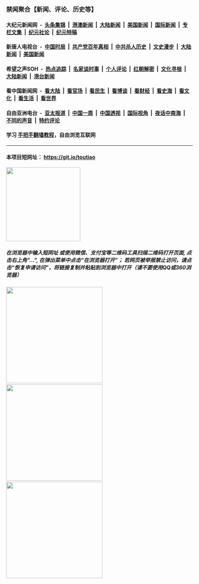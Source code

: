 ### 禁闻聚合【新闻、评论、历史等】

#### 大纪元新闻网 &nbsp;-&nbsp; [头条集锦](indexes/E头条集锦.md?t=02050301) &nbsp;|&nbsp; [港澳新闻](indexes/E港澳新闻.md?t=02050301)  &nbsp;|&nbsp; [大陆新闻](indexes/E大陆新闻.md?t=02050301) &nbsp;|&nbsp; [美国新闻](indexes/E美国新闻.md?t=02050301) &nbsp;|&nbsp; [国际新闻](indexes/E国际新闻.md?t=02050301) &nbsp;|&nbsp; [专栏文集](indexes/E专栏文集.md?t=02050301) &nbsp;|&nbsp; [纪元社论](indexes/E纪元社论.md?t=02050301) &nbsp;|&nbsp; [纪元特稿](indexes/E纪元特稿.md?t=02050301) 

#### 新唐人电视台 &nbsp;-&nbsp; [中国时局](indexes/N中国时局.md?t=02050301) &nbsp;|&nbsp; [共产党百年真相](indexes/N共产党百年真相.md?t=02050301) &nbsp;|&nbsp; [中共杀人历史](indexes/N中共杀人历史.md?t=02050301) &nbsp;|&nbsp; [文史漫步](indexes/N文史漫步.md?t=02050301) &nbsp;|&nbsp; [大陆新闻](indexes/N大陆新闻.md?t=02050301) &nbsp;|&nbsp; [美国新闻](indexes/N美国新闻.md?t=02050301)

#### 希望之声SOH &nbsp;-&nbsp; [热点追踪](indexes/H热点追踪.md?t=02050301) &nbsp;|&nbsp; [名家谈时事](indexes/H名家谈时事.md?t=02050301) &nbsp;|&nbsp; [个人评论](indexes/H个人评论.md?t=02050301)  &nbsp;|&nbsp; [红朝解密](indexes/H红朝解密.md?t=02050301) &nbsp;|&nbsp; [文化寻根](indexes/H文化寻根.md?t=02050301) &nbsp;|&nbsp; [大陆新闻](indexes/H大陆新闻.md?t=02050301) &nbsp;|&nbsp; [港台新闻](indexes/H港台新闻.md?t=02050301)

#### 看中国新闻网 &nbsp;-&nbsp; [看大陆](indexes/S看大陆.md?t=02050301) &nbsp;|&nbsp; [看官场](indexes/S看官场.md?t=02050301) &nbsp;|&nbsp; [看民生](indexes/S看民生.md?t=02050301)  &nbsp;|&nbsp; [看博谈](indexes/S看博谈.md?t=02050301) &nbsp;|&nbsp; [看财经](indexes/S看财经.md?t=02050301) &nbsp;|&nbsp; [看史海](indexes/S看史海.md?t=02050301) &nbsp;|&nbsp; [看文化](indexes/S看文化.md?t=02050301) &nbsp;|&nbsp; [看生活](indexes/S看生活.md?t=02050301) &nbsp;|&nbsp; [看世界](indexes/S看世界.md?t=02050301)

#### 自由亚洲电台 &nbsp;-&nbsp; [亚太报道](indexes/R亚太报道.md?t=02050301) &nbsp;|&nbsp; [中国一周](indexes/R中国一周.md?t=02050301) &nbsp;|&nbsp; [中国透视](indexes/R中国透视.md?t=02050301)  &nbsp;|&nbsp; [国际视角](indexes/R国际视角.md?t=02050301) &nbsp;|&nbsp; [夜话中南海](indexes/R夜话中南海.md?t=02050301) &nbsp;|&nbsp; [不同的声音](indexes/R不同的声音.md?t=02050301) &nbsp;|&nbsp; [特约评论](indexes/R特约评论.md?t=02050301)

#### 学习 [手把手翻墙教程](https://github.com/gfw-breaker/guides/wiki)，自由浏览互联网

----

#### 本项目短网址： https://git.io/toutiao
<img src="https://raw.githubusercontent.com/gfw-breaker/banned-news/master/scripts/img/qr.png" width="200px"/>  

##### 在浏览器中输入短网址 或使用微信、支付宝等二维码工具扫描二维码打开页面, 点击右上角"...", 在弹出菜单中点击“在浏览器打开”； 若网页被举报禁止访问，请点击“恢复申请访问”，将链接复制并粘贴到浏览器中打开（请不要使用QQ或360浏览器）

<img src="https://raw.githubusercontent.com/gfw-breaker/banned-news/master/scripts/img/1.png" width="260px"/> &nbsp; <img src="https://raw.githubusercontent.com/gfw-breaker/banned-news/master/scripts/img/2.png" width="260px"/> &nbsp; <img src="https://raw.githubusercontent.com/gfw-breaker/banned-news/master/scripts/img/3.png" width="260px"/>
